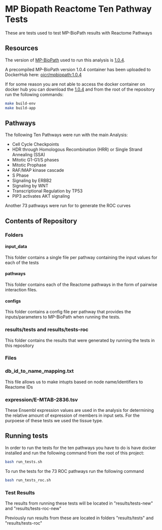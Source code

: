 # MP Biopath Reactome Ten Pathway Tests
These are tests used to test MP-BioPath results with Reactome Pathways

## Resources

The version of [MP-BioPath](https://github.com/OICR/mp-biopath) used to run this analysis is [1.0.4](https://github.com/OICR/mp-biopath/releases/tag/1.0.1).

A precompiled MP-BioPath version 1.0.4 container has been uploaded to DockerHub here: [oicr/mpbiopath:1.0.4](https://hub.docker.com/layers/oicr/mpbiopath/1.0.4/images/sha256-6cee4b86ca56ca5e74209fddb9541c5536cf7dca9a7c083eb43fbd103c67c9db?context=explore)

If for some reason you are not able to access the docker container on docker hub you can download the [1.0.4](https://github.com/OICR/mp-biopath/releases/tag/1.0.1) and from the root of the repository run the following commands:

```bash
make build-env
make build-app
```

## Pathways

The following Ten Pathways were run with the main Analysis:

* Cell Cycle Checkpoints
* HDR through Homologous Recombination (HRR) or Single Strand Annealing (SSA)
* Mitotic G1-G1/S phases 
* Mitotic Prophase
* RAF/MAP kinase cascade
* S Phase
* Signaling by ERBB2
* Signaling by WNT
* Transcriptional Regulation by TP53
* PIP3 activates AKT signaling

Another 73 pathways were run for to generate the ROC curves

## Contents of Repository

### Folders

#### input_data

This folder contains a single file per pathway containing the input values for each of the tests

#### pathways

This folder contains each of the Reactome pathways in the form of pairwise interaction files. 

#### configs

This folder contains a config file per pathway that provides the inputs/parameters to MP-BioPath when running the tests.

### results/tests and results/tests-roc

This folder contains the results that were generated by running the tests in this repository

### Files

### db_id_to_name_mapping.txt

This file allows us to make intupts based on node name/identifiers to Reactome IDs

### expression/E-MTAB-2836.tsv

These Ensembl expression values are used in the analysis for determining the relative amount of expression of members in input sets. For the purpoese of these tests we used the tissue type.



## Running tests

In order to run the tests for the ten pathways you have to do is have docker installed and run the following command from the root of this project:

```bash
bash run_tests.sh
```

To run the tests for the 73 ROC pathways run the following command

```bash
bash run_tests_roc.sh
```

### Test Results

The results from running these tests will be located in "results/tests-new" and "results/tests-roc-new"

Previously run results from these are located in folders "results/tests" and "results/tests-roc"

